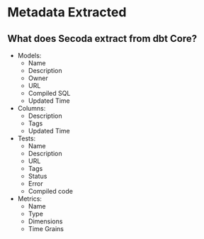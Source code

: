 # Metadata Extracted

## What does Secoda extract from dbt Core?

* Models:&#x20;
  * Name&#x20;
  * Description&#x20;
  * Owner&#x20;
  * URL&#x20;
  * Compiled SQL&#x20;
  * Updated Time
* Columns:&#x20;
  * Description&#x20;
  * Tags&#x20;
  * Updated Time
* Tests:&#x20;
  * Name&#x20;
  * Description&#x20;
  * URL&#x20;
  * Tags&#x20;
  * Status&#x20;
  * Error&#x20;
  * Compiled code
* Metrics:
  * Name&#x20;
  * Type&#x20;
  * Dimensions&#x20;
  * Time Grains
